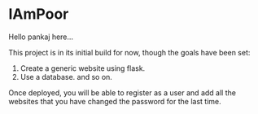 # IAmPoor
Hello pankaj here...

This project is in its initial build for now, though the goals have been set:

1. Create a generic website using flask.
2. Use a database.
and so on.

Once deployed, you will be able to register as a user and add all the websites that you have changed the password for the last time.
